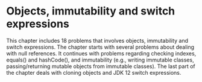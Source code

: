 # Objects, immutability and switch expressions
This chapter includes 18 problems that involves objects, immutability and switch expressions. The chapter starts with several problems about dealing with null references. It continues with problems regarding checking indexes, equals() and hashCode(), and immutability (e.g., writing immutable classes, passing/returning mutable objects from immutable classes). The last part of the chapter deals with cloning objects and JDK 12 switch expressions.
